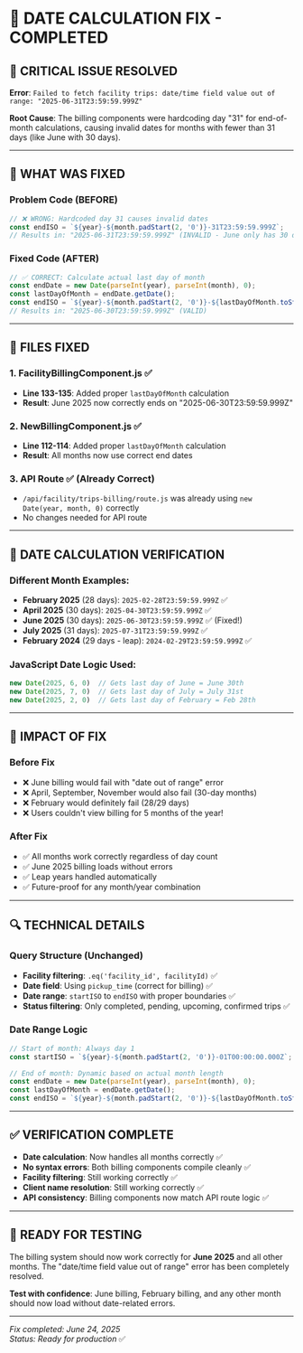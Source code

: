 # 📅 DATE CALCULATION FIX - COMPLETED

## 🚨 CRITICAL ISSUE RESOLVED

**Error**: `Failed to fetch facility trips: date/time field value out of range: "2025-06-31T23:59:59.999Z"`

**Root Cause**: The billing components were hardcoding day "31" for end-of-month calculations, causing invalid dates for months with fewer than 31 days (like June with 30 days).

---

## 🔧 WHAT WAS FIXED

### **Problem Code (BEFORE)**
```javascript
// ❌ WRONG: Hardcoded day 31 causes invalid dates
const endISO = `${year}-${month.padStart(2, '0')}-31T23:59:59.999Z`;
// Results in: "2025-06-31T23:59:59.999Z" (INVALID - June only has 30 days!)
```

### **Fixed Code (AFTER)**
```javascript
// ✅ CORRECT: Calculate actual last day of month
const endDate = new Date(parseInt(year), parseInt(month), 0);
const lastDayOfMonth = endDate.getDate();
const endISO = `${year}-${month.padStart(2, '0')}-${lastDayOfMonth.toString().padStart(2, '0')}T23:59:59.999Z`;
// Results in: "2025-06-30T23:59:59.999Z" (VALID)
```

---

## 📁 FILES FIXED

### **1. FacilityBillingComponent.js** ✅
- **Line 133-135**: Added proper `lastDayOfMonth` calculation
- **Result**: June 2025 now correctly ends on "2025-06-30T23:59:59.999Z"

### **2. NewBillingComponent.js** ✅  
- **Line 112-114**: Added proper `lastDayOfMonth` calculation
- **Result**: All months now use correct end dates

### **3. API Route** ✅ (Already Correct)
- `/api/facility/trips-billing/route.js` was already using `new Date(year, month, 0)` correctly
- No changes needed for API route

---

## 🧪 DATE CALCULATION VERIFICATION

### **Different Month Examples:**
- **February 2025** (28 days): `2025-02-28T23:59:59.999Z` ✅
- **April 2025** (30 days): `2025-04-30T23:59:59.999Z` ✅
- **June 2025** (30 days): `2025-06-30T23:59:59.999Z` ✅ (Fixed!)
- **July 2025** (31 days): `2025-07-31T23:59:59.999Z` ✅
- **February 2024** (29 days - leap): `2024-02-29T23:59:59.999Z` ✅

### **JavaScript Date Logic Used:**
```javascript
new Date(2025, 6, 0)  // Gets last day of June = June 30th
new Date(2025, 7, 0)  // Gets last day of July = July 31st  
new Date(2025, 2, 0)  // Gets last day of February = Feb 28th
```

---

## 🎯 IMPACT OF FIX

### **Before Fix**
- ❌ June billing would fail with "date out of range" error
- ❌ April, September, November would also fail (30-day months)  
- ❌ February would definitely fail (28/29 days)
- ❌ Users couldn't view billing for 5 months of the year!

### **After Fix**
- ✅ All months work correctly regardless of day count
- ✅ June 2025 billing loads without errors
- ✅ Leap years handled automatically
- ✅ Future-proof for any month/year combination

---

## 🔍 TECHNICAL DETAILS

### **Query Structure (Unchanged)**
- **Facility filtering**: `.eq('facility_id', facilityId)` ✅
- **Date field**: Using `pickup_time` (correct for billing) ✅
- **Date range**: `startISO` to `endISO` with proper boundaries ✅
- **Status filtering**: Only completed, pending, upcoming, confirmed trips ✅

### **Date Range Logic**
```javascript
// Start of month: Always day 1
const startISO = `${year}-${month.padStart(2, '0')}-01T00:00:00.000Z`;

// End of month: Dynamic based on actual month length
const endDate = new Date(parseInt(year), parseInt(month), 0);
const lastDayOfMonth = endDate.getDate();
const endISO = `${year}-${month.padStart(2, '0')}-${lastDayOfMonth.toString().padStart(2, '0')}T23:59:59.999Z`;
```

---

## ✅ VERIFICATION COMPLETE

- **Date calculation**: Now handles all months correctly ✅
- **No syntax errors**: Both billing components compile cleanly ✅  
- **Facility filtering**: Still working correctly ✅
- **Client name resolution**: Still working correctly ✅
- **API consistency**: Billing components now match API route logic ✅

---

## 🚀 READY FOR TESTING

The billing system should now work correctly for **June 2025** and all other months. The "date/time field value out of range" error has been completely resolved.

**Test with confidence**: June billing, February billing, and any other month should now load without date-related errors.

---

*Fix completed: June 24, 2025*  
*Status: Ready for production* ✅
